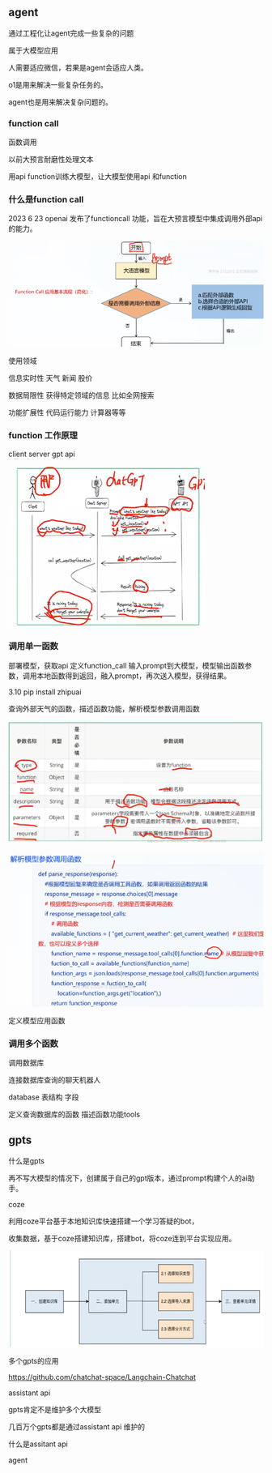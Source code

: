 ## agent

通过工程化让agent完成一些复杂的问题

属于大模型应用



人需要适应微信，若果是agent会适应人类。

o1是用来解决一些复杂任务的。

agent也是用来解决复杂问题的。





### function call

函数调用

以前大预言耐磨性处理文本

用api function训练大模型，让大模型使用api 和function

### 什么是function call





2023 6 23 openai 发布了functioncall 功能，旨在大预言模型中集成调用外部api的能力。

![image-20250722192601568](./assets/image-20250722192601568.png)



使用领域

信息实时性  天气 新闻 股价

数据局限性 获得特定领域的信息  比如全网搜索

功能扩展性 代码运行能力 计算器等等





### function 工作原理

client   server    gpt api

![image-20250722193746631](./assets/image-20250722193746631.png)





### 调用单一函数

部署模型，获取api  定义function_call  输入prompt到大模型，模型输出函数参数，调用本地函数得到返回，融入prompt，再次送入模型，获得结果。

3.10   pip install zhipuai

查询外部天气的函数，描述函数功能，解析模型参数调用函数

![image-20250723112504697](./assets/image-20250723112504697.png)



![image-20250723112737583](./assets/image-20250723112737583.png)



定义模型应用函数



### 调用多个函数





调用数据库



连接数据库查询的聊天机器人

database  表结构  字段



定义查询数据库的函数   描述函数功能tools 

## gpts

什么是gpts

再不写大模型的情况下，创建属于自己的gpt版本，通过prompt构建个人的ai助手。

coze

利用coze平台基于本地知识库快速搭建一个学习答疑的bot，

收集数据，基于coze搭建知识库，搭建bot，将coze连到平台实现应用。

![image-20250723164358423](./assets/image-20250723164358423.png)

多个gpts的应用

https://github.com/chatchat-space/Langchain-Chatchat



assistant api

gpts肯定不是维护多个大模型

几百万个gpts都是通过assistant api 维护的

什么是assitant api



agent

